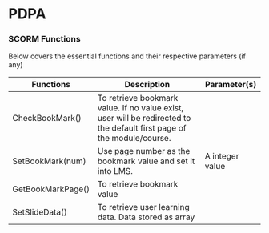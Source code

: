 # PDPA

### SCORM Functions
Below covers the essential functions and their respective parameters (if any)

| Functions      | Description           | Parameter(s)  |
| ------------- |-------------| -----|
| CheckBookMark() | To retrieve bookmark value. If no value exist, user will be redirected to the default first page of the module/course. |  |
| SetBookMark(num) | Use page number as the bookmark value and set it into LMS. |  A integer value  |
| GetBookMarkPage() | To retrieve bookmark value | |
| SetSlideData() | To retrieve user learning data. Data stored as array | |
